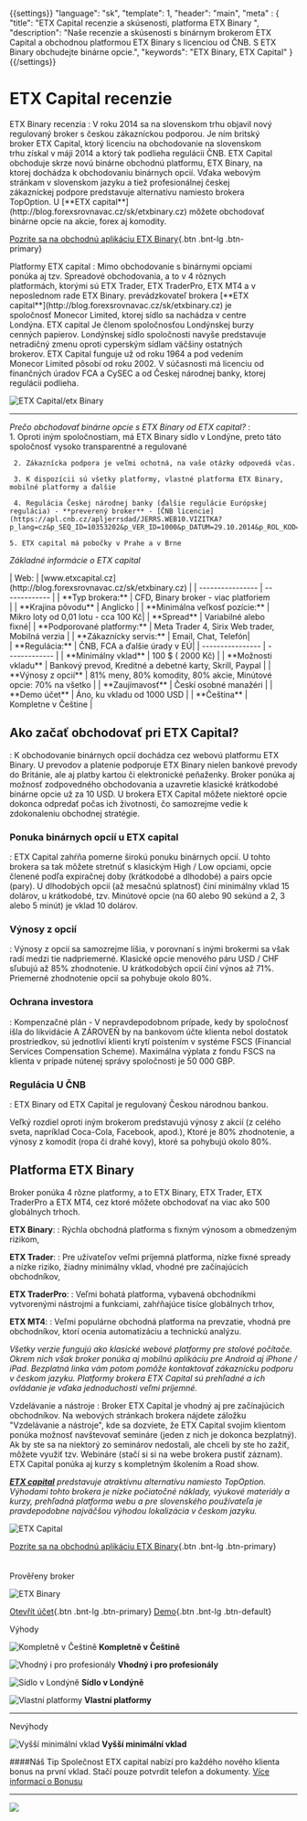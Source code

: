 {{settings}}
  "language": "sk",
  "template": 1,
  "header": "main",
  "meta" : {
    "title": "ETX Capital recenzie a skúsenosti, platforma ETX Binary ",
     "description": "Naše recenzie a skúsenosti s binárnym brokerom ETX Capital a obchodnou platformou ETX Binary s licenciou od ČNB. S ETX Binary obchudejte binárne opcie.",
     "keywords": "ETX Binary, ETX Capital"
  }
{{/settings}}
<span itemprop="reviewRating" itemscope itemtype="http://schema.org/Rating">
  <meta itemprop="worstRating" content="1"/>
  <meta itemprop="ratingValue" content="85"/>
  <meta itemprop="bestRating" content="100"/>
</span>
<meta itemprop="itemreviewed" content="ETX Capital">
<meta itemprop="author" content="ForexSrovnávač.cz">

<div class="row">
<div class="col-md-9" role="main" markdown="1">



# ETX Capital recenzie
<div class="row" style="width:92%">
  <div class="col-md-6" markdown="1">
ETX Binary recenzia
:    
V roku 2014 sa na slovenskom trhu objavil nový regulovaný broker s českou zákazníckou podporou. Je ním britský broker ETX Capital, ktorý licenciu na obchodovanie na slovenskom trhu získal v máji 2014 a ktorý tak podlieha regulácii ČNB. ETX Capital obchoduje skrze novú binárne obchodnú platformu, ETX Binary, na ktorej dochádza k obchodovaniu binárnych opcií. Vďaka webovým stránkam v slovenskom jazyku a tiež profesionálnej českej zákazníckej podpore predstavuje alternatívu namiesto brokera TopOption.
U [**ETX capital**](http://blog.forexsrovnavac.cz/sk/etxbinary.cz) môžete obchodovať binárne opcie na akcie, forex aj komodity.  

[Pozrite sa na obchodnú aplikáciu ETX Binary](http://blog.forexsrovnavac.cz/sk/etxbinary.cz){.btn .bnt-lg .btn-primary}
</div>
  <div class="col-md-6" markdown="1">
Platformy ETX capital
:    
Mimo obchodovanie s binárnymi opciami ponúka aj tzv. Spreadové obchodovania, a to v 4 rôznych platformách, ktorými sú ETX Trader, ETX TraderPro, ETX MT4 a v neposlednom rade ETX Binary.
prevádzkovateľ brokera [**ETX capital**](http://blog.forexsrovnavac.cz/sk/etxbinary.cz) je spoločnosť Monecor Limited, ktorej sídlo sa nachádza v centre Londýna. ETX capital Je členom spoločnosťou Londýnskej burzy cenných papierov. Londýnskej sídlo spoločnosti navyše predstavuje netradičný zmenu oproti cyperským sídlam väčšiny ostatných brokerov. ETX Capital funguje už od roku 1964 a pod vedením Monecor Limited pôsobí od roku 2002. V súčasnosti má licenciu od finančných úradov FCA a CySEC a od Českej národnej banky, ktorej regulácii podlieha.


</div>
</div>

![ETX Capital/etx Binary](http://blog.forexsrovnavac.cz/wp-content/uploads/2015/04/etx-binary.png) 

- - -
*Prečo obchodovať binárne opcie s ETX Binary od ETX capital?*
:    
    1. Oproti iným spoločnostiam, má ETX Binary sídlo v Londýne, preto táto spoločnosť vysoko transparentné a regulované

     2. Zákaznícka podpora je veľmi ochotná, na vaše otázky odpovedá včas.
    
     3. K dispozícii sú všetky platformy, vlastné platforma ETX Binary, mobilné platformy a ďalšie

     4. Regulácia Českej národnej banky (ďalšie regulácie Európskej regulácia) - **preverený broker** - [ČNB licencie](https://apl.cnb.cz/apljerrsdad/JERRS.WEB10.VIZITKA?p_lang=cz&p_SEQ_ID=10353202&p_VER_ID=1000&p_DATUM=29.10.2014&p_ROL_KOD=)

    5. ETX capital má pobočky v Prahe a v Brne

*Základné informácie o ETX capital*
<div class="row" style="width:92%">
  <div class="col-md-6" markdown="1">
| Web:     |   [www.etxcapital.cz](http://blog.forexsrovnavac.cz/sk/etxbinary.cz) |
| ---------------- | ------------- |
| **Typ brokera:**   | CFD, Binary broker - viac platforiem |
| **Krajina pôvodu**   | Anglicko |
| **Minimálna veľkosť pozície:** | Mikro loty od 0,01 lotu - cca 100 Kč|
| **Spread** | Variabilné alebo fixné|
| **Podporované platformy:**  | Meta Trader 4, Sirix Web trader, Mobilná verzia |
| **Zákaznícky servis:**  | Email, Chat, Telefón|
  </div>
  <div class="col-md-6" markdown="1">
| **Regulácia:**  | ČNB, FCA a ďalšie úrady v EÚ|
| ---------------- | ------------- |
| **Minimálny vklad**  | 100 $ ( 2000 Kč) |
| **Možnosti vkladu**  | Bankový prevod, Kreditné a debetné karty, Skrill, Paypal |
| **Výnosy z opcií**  |  81% meny, 80% komodity, 80% akcie, Minútové opcie: 70% na všetko |
| **Zaujímavosť**  | Českí osobné manažéri |
| **Demo účet**  | Áno, ku vkladu od 1000 USD |
| **Čeština**  | Kompletne v Češtine |

</div>
</div>

## Ako začať obchodovať pri ETX Capital?
: K obchodovanie binárnych opcií dochádza cez webovú platformu ETX Binary. U prevodov a platenie podporuje ETX Binary nielen bankové prevody do Británie, ale aj platby kartou či elektronické peňaženky. Broker ponúka aj možnosť zodpovedného obchodovania a uzavretie klasické krátkodobé binárne opcie už za 10 USD. U brokera ETX Capital môžete niektoré opcie dokonca odpredať počas ich životnosti, čo samozrejme vedie k zdokonaleniu obchodnej stratégie.

### Ponuka binárnych opcií u ETX capital
: ETX Capital zahŕňa pomerne širokú ponuku binárnych opcií. U tohto brokera sa tak môžete stretnúť s klasickým High / Low opciami, opcie členené podľa expiračnej doby (krátkodobé a dlhodobé) a pairs opcie (pary). U dlhodobých opcií (až mesačnú splatnosť) činí minimálny vklad 15 dolárov, u krátkodobé, tzv. Minútové opcie (na 60 alebo 90 sekúnd a 2, 3 alebo 5 minút) je vklad 10 dolárov.

### Výnosy z opcií
: Výnosy z opcií sa samozrejme líšia, v porovnaní s inými brokermi sa však radí medzi tie nadpriemerné. Klasické opcie menového páru USD / CHF sľubujú až 85% zhodnotenie. U krátkodobých opcií činí výnos až 71%. Priemerné zhodnotenie opcií sa pohybuje okolo 80%.

### Ochrana investora
: Kompenzačné plán - V nepravdepodobnom prípade, kedy by spoločnosť išla do likvidácie A ZÁROVEŇ by na bankovom účte klienta nebol dostatok prostriedkov, sú jednotliví klienti krytí poistením v systéme FSCS (Financial Services Compensation Scheme). Maximálna výplata z fondu FSCS na klienta v prípade nútenej správy spoločnosti je 50 000 GBP.

### Regulácia U ČNB
: ETX Binary od ETX Capital je regulovaný Českou národnou bankou.

Veľký rozdiel oproti iným brokerom predstavujú výnosy z akcií (z celého sveta, napríklad Coca-Cola, Facebook, apod.), Ktoré je 80% zhodnotenie, a výnosy z komodít (ropa či drahé kovy), ktoré sa pohybujú okolo 80%.

## Platforma ETX Binary

Broker ponúka 4 rôzne platformy, a to ETX Binary, ETX Trader, ETX TraderPro a ETX MT4, cez ktoré môžete obchodovať na viac ako 500 globálnych trhoch.

**ETX Binary**:
: Rýchla obchodná platforma s fixným výnosom a obmedzeným rizikom,

**ETX Trader**:
: Pre užívateľov veľmi príjemná platforma, nízke fixné spready a nízke riziko, žiadny minimálny vklad, vhodné pre začínajúcich obchodníkov,

**ETX TraderPro**:
: Veľmi bohatá platforma, vybavená obchodníkmi vytvorenými nástrojmi a funkciami, zahŕňajúce tisíce globálnych trhov,

**ETX MT4**:
: Veľmi populárne obchodná platforma na prevzatie, vhodná pre obchodníkov, ktorí ocenia automatizáciu a technickú analýzu.

*Všetky verzie fungujú ako klasické webové platformy pre stolové počítače. Okrem nich však broker ponúka aj mobilnú aplikáciu pre Android aj iPhone / iPad. Bezplatná linka vám potom pomôže kontaktovať zákaznícku podporu v českom jazyku.
Platformy brokera ETX Capital sú prehľadné a ich ovládanie je vďaka jednoduchosti veľmi príjemné.*

Vzdelávanie a nástroje
: Broker ETX Capital je vhodný aj pre začínajúcich obchodníkov. Na webových stránkach brokera nájdete záložku "Vzdelávanie a nástroje", kde sa dozviete, že ETX Capital svojim klientom ponúka možnosť navštevovať semináre (jeden z nich je dokonca bezplatný). Ak by ste sa na niektorý zo seminárov nedostali, ale chceli by ste ho zažiť, môžete využiť tzv. Webináre (stačí si si na webe brokera pustiť záznam). ETX Capital ponúka aj kurzy s kompletným školením a Road show.

 
*[**ETX capital**](http://blog.forexsrovnavac.cz/sk/etxbinary.cz) predstavuje atraktívnu alternatívu namiesto TopOption. Výhodami tohto brokera je nízke počiatočné náklady, výukové materiály a kurzy, prehľadná platforma webu a pre slovenského používateľa je pravdepodobne najväčšou výhodou lokalizácia v českom jazyku.*

![ETX Capital](http://blog.forexsrovnavac.cz/wp-content/uploads/2015/04/2015-04-24-16_48_09-Trading-Platform-_-Best-CFD-trading-Platform-_-ETX-Capital.png) 

[Pozrite sa na obchodnú aplikáciu ETX Binary](http://blog.forexsrovnavac.cz/sk/etxbinary.cz){.btn .bnt-lg .btn-primary}



</div>
<div class="col-md-3" markdown="1">
<div class="well" markdown="1" style="margin-top: 2.5em">
Prověřeny broker

![ETX Binary](http://blog.forexsrovnavac.cz/wp-content/uploads/2015/04/ETXCapital_Stacked_Logo_Black_on_White-11.jpg)  

[Otevřít účet](http://blog.forexsrovnavac.cz/etxbinary.cz "Registrace"){.btn .bnt-lg .btn-primary} [Demo](http://blog.forexsrovnavac.cz/etxbinary.cz "Demo účet"){.btn .bnt-lg .btn-default}

</div>
<div class="container-fluid" markdown="1">

Výhody

![Kompletně v Češtině](http://s28.postimg.org/lj87xfcyh/1402286470_1.png)     **Kompletně v Češtině**

![Vhodný i pro profesionály](http://s28.postimg.org/lj87xfcyh/1402286470_1.png)     **Vhodný i pro profesionály**

![Sídlo v Londýně](http://s28.postimg.org/lj87xfcyh/1402286470_1.png)     **Sídlo v Londýně**

![Vlastní platformy](http://s28.postimg.org/lj87xfcyh/1402286470_1.png)     **Vlastní platformy**

- - -
</div>
<div class="container-fluid" markdown="1">
Nevýhody

![Vyšší minimální vklad](http://s16.postimg.org/kwlkxzd75/1402286495_2.png)     **Vyšší minimální vklad**

</div>
<div class="container-fluid" markdown="1">

####Náš Tip
Společnost ETX capital nabízí pro každého nového klienta bonus na první vklad. Stačí pouze potvrdit telefon a dokumenty. [Více informací o Bonusu](http://blog.forexsrovnavac.cz/sk/etxbinary)
- - -
<a href="http://blog.forexsrovnavac.cz/sk/etxbinary.cz" alt="Demo účet" target="_blank">
 <img src="http://blog.forexsrovnavac.cz/wp-content/uploads/2014/10/informace.png" width="" height=""/>

</a>

</div>
</div>
</div>
